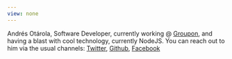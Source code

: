 ```yaml
---
view: none
---
```


Andrés Otárola, Software Developer, currently working @ [Groupon][1], and having a blast with cool technology, currently NodeJS. You can reach out to him via the usual channels: [Twitter][2], [Github][3], [Facebook][4]


[1]: http://www.groupon.com
[2]: https://twitter.com/_aotarola_
[3]: https://github.com/aotarola
[4]: https://www.facebook.com/pgugged
